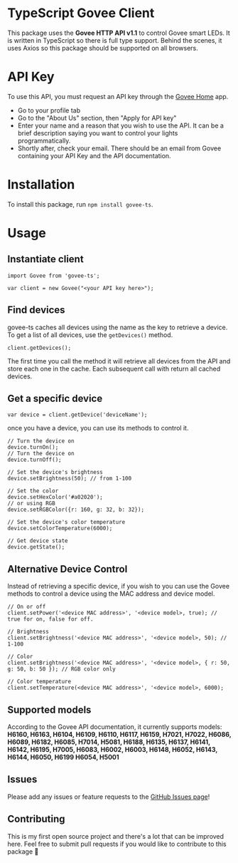 # TypeScript Govee Client

This package uses the **Govee HTTP API v1.1** to control Govee smart LEDs. It is written in TypeScript so there is full type support. Behind the scenes, it uses Axios so this package should be supported on all browsers.

# API Key

To use this API, you must request an API key through the [Govee Home](https://www.govee.com/govee-home) app.

- Go to your profile tab
- Go to the "About Us" section, then "Apply for API key"
- Enter your name and a reason that you wish to use the API. It can be a brief description saying you want to control your lights programmatically.
- Shortly after, check your email. There should be an email from Govee containing your API Key and the API documentation.

# Installation

To install this package, run `npm install govee-ts`.

# Usage

## Instantiate client

    import Govee from 'govee-ts';

    var client = new Govee("<your API key here>");

## Find devices

govee-ts caches all devices using the name as the key to retrieve a device. To get a list of all devices, use the `getDevices()` method.

    client.getDevices();

The first time you call the method it will retrieve all devices from the API and store each one in the cache. Each subsequent call with return all cached devices.

## Get a specific device

    var device = client.getDevice('deviceName');

once you have a device, you can use its methods to control it.

    // Turn the device on
    device.turnOn();
    // Turn the device on
    device.turnOff();

    // Set the device's brightness
    device.setBrightness(50); // from 1-100

    // Set the color
    device.setHexColor('#a02020');
    // or using RGB
    device.setRGBColor({r: 160, g: 32, b: 32});

    // Set the device's color temperature
    device.setColorTemperature(6000);

    // Get device state
    device.getState();

## Alternative Device Control

Instead of retrieving a specific device, if you wish to you can use the Govee methods to control a device using the MAC address and device model.

    // On or off
    client.setPower('<device MAC address>', '<device model>, true); // true for on, false for off.

    // Brightness
    client.setBrightness('<device MAC address>', '<device model>, 50); // 1-100

    // Color
    client.setBrightness('<device MAC address>', '<device model>, { r: 50, g: 50, b: 50 }); // RGB color only

    // Color temperature
    client.setTemperature(<device MAC address>', '<device model>, 6000);

## Supported models

According to the Govee API documentation, it currently supports models: **H6160, H6163,
H6104, H6109, H6110, H6117, H6159, H7021, H7022, H6086, H6089, H6182, H6085, H7014, H5081, H6188, H6135, H6137, H6141, H6142, H6195, H7005, H6083, H6002, H6003, H6148, H6052, H6143, H6144, H6050, H6199 H6054, H5001**

## Issues

Please add any issues or feature requests to the [GitHub Issues page](https://github.com/koennjb/govee-ts/issues)!

## Contributing

This is my first open source project and there's a lot that can be improved here. Feel free to submit pull requests if you would like to contribute to this package 🙂
